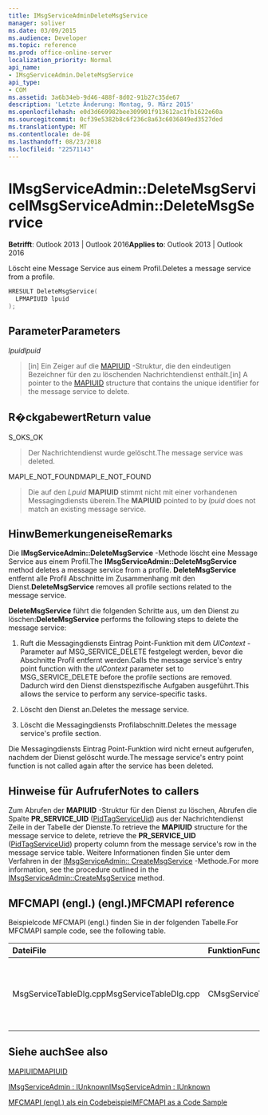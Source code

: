 ```yaml
---
title: IMsgServiceAdminDeleteMsgService
manager: soliver
ms.date: 03/09/2015
ms.audience: Developer
ms.topic: reference
ms.prod: office-online-server
localization_priority: Normal
api_name:
- IMsgServiceAdmin.DeleteMsgService
api_type:
- COM
ms.assetid: 3a6b34eb-9d46-488f-8d02-91b27c35de67
description: 'Letzte Änderung: Montag, 9. März 2015'
ms.openlocfilehash: e0d3d669982bee309901f913612ac1fb1622e60a
ms.sourcegitcommit: 0cf39e5382b8c6f236c8a63c6036849ed3527ded
ms.translationtype: MT
ms.contentlocale: de-DE
ms.lasthandoff: 08/23/2018
ms.locfileid: "22571143"
---
```

# <a name="imsgserviceadmindeletemsgservice"></a><span data-ttu-id="1f994-103">IMsgServiceAdmin::DeleteMsgService</span><span class="sxs-lookup"><span data-stu-id="1f994-103">IMsgServiceAdmin::DeleteMsgService</span></span>

  
  
<span data-ttu-id="1f994-104">**Betrifft**: Outlook 2013 | Outlook 2016</span><span class="sxs-lookup"><span data-stu-id="1f994-104">**Applies to**: Outlook 2013 | Outlook 2016</span></span> 
  
<span data-ttu-id="1f994-105">Löscht eine Message Service aus einem Profil.</span><span class="sxs-lookup"><span data-stu-id="1f994-105">Deletes a message service from a profile.</span></span>
  
```cpp
HRESULT DeleteMsgService(
  LPMAPIUID lpuid
);
```

## <a name="parameters"></a><span data-ttu-id="1f994-106">Parameter</span><span class="sxs-lookup"><span data-stu-id="1f994-106">Parameters</span></span>

 <span data-ttu-id="1f994-107">_lpuid_</span><span class="sxs-lookup"><span data-stu-id="1f994-107">_lpuid_</span></span>
  
> <span data-ttu-id="1f994-108">[in] Ein Zeiger auf die [MAPIUID](mapiuid.md) -Struktur, die den eindeutigen Bezeichner für den zu löschenden Nachrichtendienst enthält.</span><span class="sxs-lookup"><span data-stu-id="1f994-108">[in] A pointer to the [MAPIUID](mapiuid.md) structure that contains the unique identifier for the message service to delete.</span></span> 
    
## <a name="return-value"></a><span data-ttu-id="1f994-109">R�ckgabewert</span><span class="sxs-lookup"><span data-stu-id="1f994-109">Return value</span></span>

<span data-ttu-id="1f994-110">S_OK</span><span class="sxs-lookup"><span data-stu-id="1f994-110">S_OK</span></span> 
  
> <span data-ttu-id="1f994-111">Der Nachrichtendienst wurde gelöscht.</span><span class="sxs-lookup"><span data-stu-id="1f994-111">The message service was deleted.</span></span>
    
<span data-ttu-id="1f994-112">MAPI_E_NOT_FOUND</span><span class="sxs-lookup"><span data-stu-id="1f994-112">MAPI_E_NOT_FOUND</span></span> 
  
> <span data-ttu-id="1f994-113">Die auf den _Lpuid_ **MAPIUID** stimmt nicht mit einer vorhandenen Messagingdiensts überein.</span><span class="sxs-lookup"><span data-stu-id="1f994-113">The **MAPIUID** pointed to by  _lpuid_ does not match an existing message service.</span></span> 
    
## <a name="remarks"></a><span data-ttu-id="1f994-114">HinwBemerkungeneise</span><span class="sxs-lookup"><span data-stu-id="1f994-114">Remarks</span></span>

<span data-ttu-id="1f994-115">Die **IMsgServiceAdmin::DeleteMsgService** -Methode löscht eine Message Service aus einem Profil.</span><span class="sxs-lookup"><span data-stu-id="1f994-115">The **IMsgServiceAdmin::DeleteMsgService** method deletes a message service from a profile.</span></span> <span data-ttu-id="1f994-116">**DeleteMsgService** entfernt alle Profil Abschnitte im Zusammenhang mit den Dienst.</span><span class="sxs-lookup"><span data-stu-id="1f994-116">**DeleteMsgService** removes all profile sections related to the message service.</span></span> 
  
 <span data-ttu-id="1f994-117">**DeleteMsgService** führt die folgenden Schritte aus, um den Dienst zu löschen:</span><span class="sxs-lookup"><span data-stu-id="1f994-117">**DeleteMsgService** performs the following steps to delete the message service:</span></span> 
  
1. <span data-ttu-id="1f994-118">Ruft die Messagingdiensts Eintrag Point-Funktion mit dem _UlContext_ -Parameter auf MSG_SERVICE_DELETE festgelegt werden, bevor die Abschnitte Profil entfernt werden.</span><span class="sxs-lookup"><span data-stu-id="1f994-118">Calls the message service's entry point function with the  _ulContext_ parameter set to MSG_SERVICE_DELETE before the profile sections are removed.</span></span> <span data-ttu-id="1f994-119">Dadurch wird den Dienst dienstspezifische Aufgaben ausgeführt.</span><span class="sxs-lookup"><span data-stu-id="1f994-119">This allows the service to perform any service-specific tasks.</span></span> 
    
2. <span data-ttu-id="1f994-120">Löscht den Dienst an.</span><span class="sxs-lookup"><span data-stu-id="1f994-120">Deletes the message service.</span></span>
    
3. <span data-ttu-id="1f994-121">Löscht die Messagingdiensts Profilabschnitt.</span><span class="sxs-lookup"><span data-stu-id="1f994-121">Deletes the message service's profile section.</span></span>
    
<span data-ttu-id="1f994-122">Die Messagingdiensts Eintrag Point-Funktion wird nicht erneut aufgerufen, nachdem der Dienst gelöscht wurde.</span><span class="sxs-lookup"><span data-stu-id="1f994-122">The message service's entry point function is not called again after the service has been deleted.</span></span>
  
## <a name="notes-to-callers"></a><span data-ttu-id="1f994-123">Hinweise für Aufrufer</span><span class="sxs-lookup"><span data-stu-id="1f994-123">Notes to callers</span></span>

<span data-ttu-id="1f994-124">Zum Abrufen der **MAPIUID** -Struktur für den Dienst zu löschen, Abrufen die Spalte **PR_SERVICE_UID** ([PidTagServiceUid](pidtagserviceuid-canonical-property.md)) aus der Nachrichtendienst Zeile in der Tabelle der Dienste.</span><span class="sxs-lookup"><span data-stu-id="1f994-124">To retrieve the **MAPIUID** structure for the message service to delete, retrieve the **PR_SERVICE_UID** ([PidTagServiceUid](pidtagserviceuid-canonical-property.md)) property column from the message service's row in the message service table.</span></span> <span data-ttu-id="1f994-125">Weitere Informationen finden Sie unter dem Verfahren in der [IMsgServiceAdmin:: CreateMsgService](imsgserviceadmin-createmsgservice.md) -Methode.</span><span class="sxs-lookup"><span data-stu-id="1f994-125">For more information, see the procedure outlined in the [IMsgServiceAdmin::CreateMsgService](imsgserviceadmin-createmsgservice.md) method.</span></span> 
  
## <a name="mfcmapi-reference"></a><span data-ttu-id="1f994-126">MFCMAPI (engl.) (engl.)</span><span class="sxs-lookup"><span data-stu-id="1f994-126">MFCMAPI reference</span></span>

<span data-ttu-id="1f994-127">Beispielcode MFCMAPI (engl.) finden Sie in der folgenden Tabelle.</span><span class="sxs-lookup"><span data-stu-id="1f994-127">For MFCMAPI sample code, see the following table.</span></span>
  
|<span data-ttu-id="1f994-128">**Datei**</span><span class="sxs-lookup"><span data-stu-id="1f994-128">**File**</span></span>|<span data-ttu-id="1f994-129">**Funktion**</span><span class="sxs-lookup"><span data-stu-id="1f994-129">**Function**</span></span>|<span data-ttu-id="1f994-130">**Comment**</span><span class="sxs-lookup"><span data-stu-id="1f994-130">**Comment**</span></span>|
|:-----|:-----|:-----|
|<span data-ttu-id="1f994-131">MsgServiceTableDlg.cpp</span><span class="sxs-lookup"><span data-stu-id="1f994-131">MsgServiceTableDlg.cpp</span></span>  <br/> |<span data-ttu-id="1f994-132">CMsgServiceTableDlg::OnDeleteSelectedItem</span><span class="sxs-lookup"><span data-stu-id="1f994-132">CMsgServiceTableDlg::OnDeleteSelectedItem</span></span>  <br/> |<span data-ttu-id="1f994-133">MFCMAPI (engl.) verwendet die **IMsgServiceAdmin::DeleteMsgService** -Methode, um die ausgewählte dienstanwendung zu löschen.</span><span class="sxs-lookup"><span data-stu-id="1f994-133">MFCMAPI uses the **IMsgServiceAdmin::DeleteMsgService** method to delete the selected service.</span></span>  <br/> |
   
## <a name="see-also"></a><span data-ttu-id="1f994-134">Siehe auch</span><span class="sxs-lookup"><span data-stu-id="1f994-134">See also</span></span>



[<span data-ttu-id="1f994-135">MAPIUID</span><span class="sxs-lookup"><span data-stu-id="1f994-135">MAPIUID</span></span>](mapiuid.md)
  
[<span data-ttu-id="1f994-136">IMsgServiceAdmin : IUnknown</span><span class="sxs-lookup"><span data-stu-id="1f994-136">IMsgServiceAdmin : IUnknown</span></span>](imsgserviceadminiunknown.md)


[<span data-ttu-id="1f994-137">MFCMAPI (engl.) als ein Codebeispiel</span><span class="sxs-lookup"><span data-stu-id="1f994-137">MFCMAPI as a Code Sample</span></span>](mfcmapi-as-a-code-sample.md)

